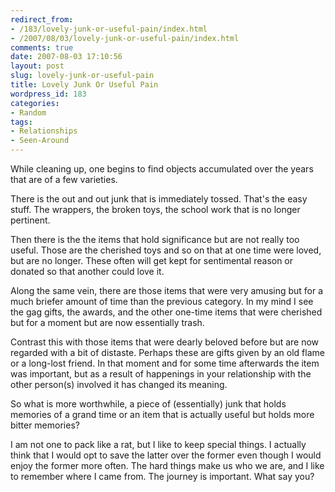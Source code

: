 ```yaml
---
redirect_from:
- /183/lovely-junk-or-useful-pain/index.html
- /2007/08/03/lovely-junk-or-useful-pain/index.html
comments: true
date: 2007-08-03 17:10:56
layout: post
slug: lovely-junk-or-useful-pain
title: Lovely Junk Or Useful Pain
wordpress_id: 183
categories:
- Random
tags:
- Relationships
- Seen-Around
---
```


While cleaning up, one begins to find objects accumulated over the years that are of a few varieties.  

There is the out and out junk that is immediately tossed.  That's the easy stuff.  The wrappers, the broken toys, the school work that is no longer pertinent.  

Then there is the the items that hold significance but are not really too useful.  Those are the cherished toys and so on that at one time were loved, but are no longer.  These often will get kept for sentimental reason or donated so that another could love it.  

Along the same vein, there are those items that were very amusing but for a much briefer amount of time than the previous category.  In my mind I see the gag gifts, the awards, and the other one-time items that were cherished but for a moment but are now essentially trash.

Contrast this with those items that were dearly beloved before but are now regarded with a bit of distaste.  Perhaps these are gifts given by an old flame or a long-lost friend.  In that moment and for some time afterwards the item was important, but as a result of happenings in your relationship with the other person(s) involved it has changed its meaning.

So what is more worthwhile, a piece of (essentially) junk that holds memories of a grand time or an item that is actually useful but holds more bitter memories?  

I am not one to pack like a rat, but I like to keep special things.  I actually think that I would opt to save the latter over the former even though I would enjoy the former more often.  The hard things make us who we are, and I like to remember where I came from.  The journey is important.  What say you?
